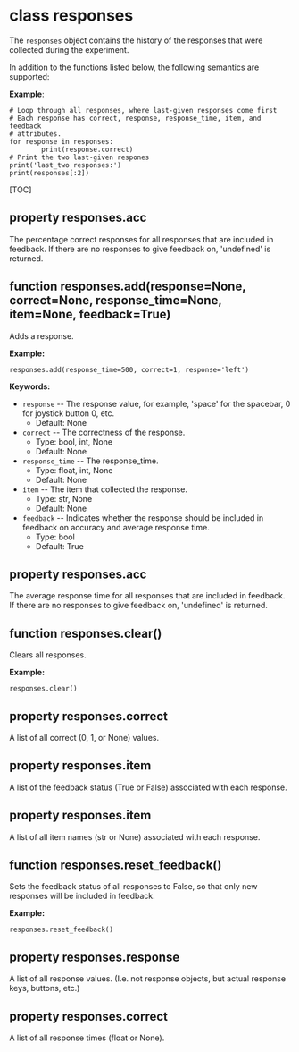 <div class="ClassDoc YAMLDoc" id="responses" markdown="1">

# class __responses__

The `responses` object contains the history of the responses that were
collected during the experiment.

In addition to the functions listed below, the following semantics are
supported:

__Example__:

~~~ .python
# Loop through all responses, where last-given responses come first
# Each response has correct, response, response_time, item, and feedback
# attributes.
for response in responses:
        print(response.correct)
# Print the two last-given respones
print('last_two responses:')
print(responses[:2])
~~~

[TOC]

<div class="PropertyDoc YAMLDoc" id="responses-acc" markdown="1">

## property __responses.acc__

The percentage correct responses for all responses that are included in feedback. If there are no responses to give feedback on, 'undefined' is returned.

</div>

[responses.acc]: #responses-acc
[acc]: #responses-acc

<div class="FunctionDoc YAMLDoc" id="responses-add" markdown="1">

## function __responses\.add__\(response=None, correct=None, response\_time=None, item=None, feedback=True\)

Adds a response.

__Example:__

~~~ .python
responses.add(response_time=500, correct=1, response='left')
~~~

__Keywords:__

- `response` -- The response value, for example, 'space' for the spacebar, 0 for joystick button 0, etc.
	- Default: None
- `correct` -- The correctness of the response.
	- Type: bool, int, None
	- Default: None
- `response_time` -- The response_time.
	- Type: float, int, None
	- Default: None
- `item` -- The item that collected the response.
	- Type: str, None
	- Default: None
- `feedback` -- Indicates whether the response should be included in feedback on accuracy and average response time.
	- Type: bool
	- Default: True

</div>

[responses.add]: #responses-add
[add]: #responses-add

<div class="PropertyDoc YAMLDoc" id="responses-acc" markdown="1">

## property __responses.acc__

The average response time for all responses that are included in feedback. If there are no responses to give feedback on, 'undefined' is returned.

</div>

[responses.acc]: #responses-acc
[acc]: #responses-acc

<div class="FunctionDoc YAMLDoc" id="responses-clear" markdown="1">

## function __responses\.clear__\(\)

Clears all responses.

__Example:__

~~~ .python
responses.clear()
~~~

</div>

[responses.clear]: #responses-clear
[clear]: #responses-clear

<div class="PropertyDoc YAMLDoc" id="responses-correct" markdown="1">

## property __responses.correct__

A list of all correct (0, 1, or None) values.

</div>

[responses.correct]: #responses-correct
[correct]: #responses-correct

<div class="PropertyDoc YAMLDoc" id="responses-item" markdown="1">

## property __responses.item__

A list of the feedback status (True or False) associated with each response.

</div>

[responses.item]: #responses-item
[item]: #responses-item

<div class="PropertyDoc YAMLDoc" id="responses-item" markdown="1">

## property __responses.item__

A list of all item names (str or None) associated with each response.

</div>

[responses.item]: #responses-item
[item]: #responses-item

<div class="FunctionDoc YAMLDoc" id="responses-reset_feedback" markdown="1">

## function __responses\.reset\_feedback__\(\)

Sets the feedback status of all responses to False, so that only new responses will be included in feedback.

__Example:__

~~~ .python
responses.reset_feedback()
~~~

</div>

[responses.reset_feedback]: #responses-reset_feedback
[reset_feedback]: #responses-reset_feedback

<div class="PropertyDoc YAMLDoc" id="responses-response" markdown="1">

## property __responses.response__

A list of all response values. (I.e. not response objects, but actual response keys, buttons, etc.)

</div>

[responses.response]: #responses-response
[response]: #responses-response

<div class="PropertyDoc YAMLDoc" id="responses-correct" markdown="1">

## property __responses.correct__

A list of all response times (float or None).

</div>

[responses.correct]: #responses-correct
[correct]: #responses-correct

</div>

[responses]: #responses

